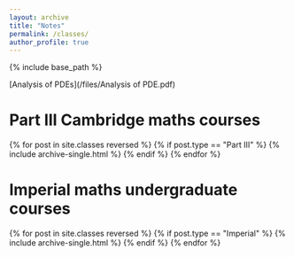 ```yaml
---
layout: archive
title: "Notes"
permalink: /classes/
author_profile: true
---
```


{% include base_path %}

[Analysis of PDEs](/files/Analysis of PDE.pdf)

<h1>Part III Cambridge maths courses</h1>
{% for post in site.classes reversed %}
  {% if post.type == "Part III" %}
    {% include archive-single.html %}
  {% endif %}
{% endfor %}


<h1>Imperial maths undergraduate courses</h1>
{% for post in site.classes reversed %}
  {% if post.type == "Imperial" %}
    {% include archive-single.html %}
  {% endif %}
{% endfor %}

